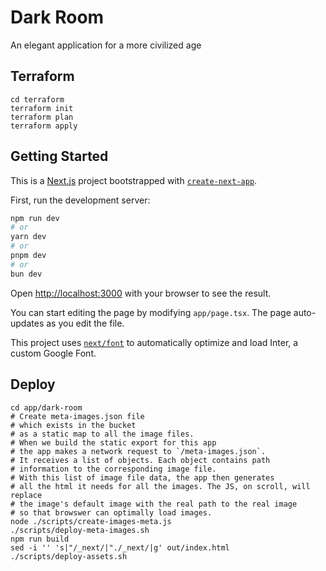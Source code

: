 # Dark Room

An elegant application for a more civilized age


## Terraform

```
cd terraform
terraform init
terraform plan
terraform apply
```


## Getting Started

This is a [Next.js](https://nextjs.org/) project bootstrapped with [`create-next-app`](https://github.com/vercel/next.js/tree/canary/packages/create-next-app).


First, run the development server:

```bash
npm run dev
# or
yarn dev
# or
pnpm dev
# or
bun dev
```

Open [http://localhost:3000](http://localhost:3000) with your browser to see the result.

You can start editing the page by modifying `app/page.tsx`. The page auto-updates as you edit the file.

This project uses [`next/font`](https://nextjs.org/docs/basic-features/font-optimization) to automatically optimize and load Inter, a custom Google Font.

## Deploy

```
cd app/dark-room
# Create meta-images.json file
# which exists in the bucket
# as a static map to all the image files.
# When we build the static export for this app
# the app makes a network request to `/meta-images.json`.
# It receives a list of objects. Each object contains path
# information to the corresponding image file.
# With this list of image file data, the app then generates 
# all the html it needs for all the images. The JS, on scroll, will replace
# the image's default image with the real path to the real image 
# so that browswer can optimally load images.  
node ./scripts/create-images-meta.js
./scripts/deploy-meta-images.sh
npm run build
sed -i '' 's|"/_next/|"./_next/|g' out/index.html
./scripts/deploy-assets.sh
```
